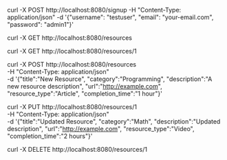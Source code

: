 <!-- Auth Signup -->
curl -X POST http://localhost:8080/signup -H "Content-Type: application/json" -d '{"username": "testuser", "email": "your-email.com", "password": "admin1"}'


<!-- Resources -->
curl -X GET http://localhost:8080/resources

curl -X GET http://localhost:8080/resources/1

curl -X POST http://localhost:8080/resources \
-H "Content-Type: application/json" \
-d '{"title":"New Resource", "category":"Programming", "description":"A new resource description", "url":"http://example.com", "resource_type":"Article", "completion_time":"1 hour"}'

curl -X PUT http://localhost:8080/resources/1 \
-H "Content-Type: application/json" \
-d '{"title":"Updated Resource", "category":"Math", "description":"Updated description", "url":"http://example.com", "resource_type":"Video", "completion_time":"2 hours"}'

curl -X DELETE http://localhost:8080/resources/1